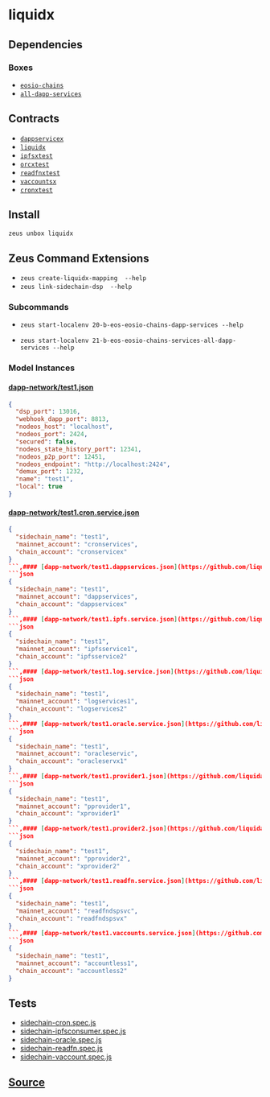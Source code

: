 
liquidx
====================







## Dependencies
### Boxes
* [`eosio-chains`](eosio-chains.md)
* [`all-dapp-services`](all-dapp-services.md)



## Contracts
* [`dappservicex`](https://github.com/liquidapps-io/zeus-sdk/tree/master/boxes/groups/dapp-network/liquidx/contracts/eos/dappservicex)
* [`liquidx`](https://github.com/liquidapps-io/zeus-sdk/tree/master/boxes/groups/dapp-network/liquidx/contracts/eos/liquidx)
* [`ipfsxtest`](https://github.com/liquidapps-io/zeus-sdk/tree/master/boxes/groups/dapp-network/liquidx/contracts/eos/ipfsxtest)
* [`orcxtest`](https://github.com/liquidapps-io/zeus-sdk/tree/master/boxes/groups/dapp-network/liquidx/contracts/eos/orcxtest)
* [`readfnxtest`](https://github.com/liquidapps-io/zeus-sdk/tree/master/boxes/groups/dapp-network/liquidx/contracts/eos/readfnxtest)
* [`vaccountsx`](https://github.com/liquidapps-io/zeus-sdk/tree/master/boxes/groups/dapp-network/liquidx/contracts/eos/vaccountsx)
* [`cronxtest`](https://github.com/liquidapps-io/zeus-sdk/tree/master/boxes/groups/dapp-network/liquidx/contracts/eos/cronxtest)
## Install
```bash
zeus unbox liquidx
```



## Zeus Command Extensions
* ```zeus create-liquidx-mapping  --help```
* ```zeus link-sidechain-dsp  --help```
### Subcommands
* ```zeus start-localenv 20-b-eos-eosio-chains-dapp-services --help```

* ```zeus start-localenv 21-b-eos-eosio-chains-services-all-dapp-services --help```




### Model Instances
#### [dapp-network/test1.json](https://github.com/liquidapps-io/zeus-sdk/tree/master/boxes/groups/dapp-network/liquidx/models/eosio-chains/test1.json)
```json
{
  "dsp_port": 13016,
  "webhook_dapp_port": 8813,
  "nodeos_host": "localhost",
  "nodeos_port": 2424,
  "secured": false,
  "nodeos_state_history_port": 12341,
  "nodeos_p2p_port": 12451,
  "nodeos_endpoint": "http://localhost:2424",
  "demux_port": 1232,
  "name": "test1",
  "local": true
}
```
#### [dapp-network/test1.cron.service.json](https://github.com/liquidapps-io/zeus-sdk/tree/master/boxes/groups/dapp-network/liquidx/models/liquidx-mappings/test1.cron.service.json)
```json
{
  "sidechain_name": "test1",
  "mainnet_account": "cronservices",
  "chain_account": "cronservicex"
}
```,#### [dapp-network/test1.dappservices.json](https://github.com/liquidapps-io/zeus-sdk/tree/master/boxes/groups/dapp-network/liquidx/models/liquidx-mappings/test1.dappservices.json)
```json
{
  "sidechain_name": "test1",
  "mainnet_account": "dappservices",
  "chain_account": "dappservicex"
}
```,#### [dapp-network/test1.ipfs.service.json](https://github.com/liquidapps-io/zeus-sdk/tree/master/boxes/groups/dapp-network/liquidx/models/liquidx-mappings/test1.ipfs.service.json)
```json
{
  "sidechain_name": "test1",
  "mainnet_account": "ipfsservice1",
  "chain_account": "ipfsservice2"
}
```,#### [dapp-network/test1.log.service.json](https://github.com/liquidapps-io/zeus-sdk/tree/master/boxes/groups/dapp-network/liquidx/models/liquidx-mappings/test1.log.service.json)
```json
{
  "sidechain_name": "test1",
  "mainnet_account": "logservices1",
  "chain_account": "logservices2"
}
```,#### [dapp-network/test1.oracle.service.json](https://github.com/liquidapps-io/zeus-sdk/tree/master/boxes/groups/dapp-network/liquidx/models/liquidx-mappings/test1.oracle.service.json)
```json
{
  "sidechain_name": "test1",
  "mainnet_account": "oracleservic",
  "chain_account": "oracleservx1"
}
```,#### [dapp-network/test1.provider1.json](https://github.com/liquidapps-io/zeus-sdk/tree/master/boxes/groups/dapp-network/liquidx/models/liquidx-mappings/test1.provider1.json)
```json
{
  "sidechain_name": "test1",
  "mainnet_account": "pprovider1",
  "chain_account": "xprovider1"
}
```,#### [dapp-network/test1.provider2.json](https://github.com/liquidapps-io/zeus-sdk/tree/master/boxes/groups/dapp-network/liquidx/models/liquidx-mappings/test1.provider2.json)
```json
{
  "sidechain_name": "test1",
  "mainnet_account": "pprovider2",
  "chain_account": "xprovider2"
}
```,#### [dapp-network/test1.readfn.service.json](https://github.com/liquidapps-io/zeus-sdk/tree/master/boxes/groups/dapp-network/liquidx/models/liquidx-mappings/test1.readfn.service.json)
```json
{
  "sidechain_name": "test1",
  "mainnet_account": "readfndspsvc",
  "chain_account": "readfndspsvx"
}
```,#### [dapp-network/test1.vaccounts.service.json](https://github.com/liquidapps-io/zeus-sdk/tree/master/boxes/groups/dapp-network/liquidx/models/liquidx-mappings/test1.vaccounts.service.json)
```json
{
  "sidechain_name": "test1",
  "mainnet_account": "accountless1",
  "chain_account": "accountless2"
}
```
## Tests 
* [sidechain-cron.spec.js](https://github.com/liquidapps-io/zeus-sdk/tree/master/boxes/groups/dapp-network/liquidx/test/sidechain-cron.spec.js)
* [sidechain-ipfsconsumer.spec.js](https://github.com/liquidapps-io/zeus-sdk/tree/master/boxes/groups/dapp-network/liquidx/test/sidechain-ipfsconsumer.spec.js)
* [sidechain-oracle.spec.js](https://github.com/liquidapps-io/zeus-sdk/tree/master/boxes/groups/dapp-network/liquidx/test/sidechain-oracle.spec.js)
* [sidechain-readfn.spec.js](https://github.com/liquidapps-io/zeus-sdk/tree/master/boxes/groups/dapp-network/liquidx/test/sidechain-readfn.spec.js)
* [sidechain-vaccount.spec.js](https://github.com/liquidapps-io/zeus-sdk/tree/master/boxes/groups/dapp-network/liquidx/test/sidechain-vaccount.spec.js)
## [Source](https://github.com/liquidapps-io/zeus-sdk/tree/master/boxes/groups/dapp-network/liquidx)